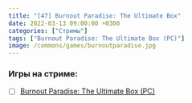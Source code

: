 ```yaml
---
title: "[47] Burnout Paradise: The Ultimate Box"
date: 2022-03-13 09:00:00 +0300
categories: ["Стримы"]
tags: ["Burnout Paradise: The Ultimate Box (PC)"]
image: /commons/games/burnoutparadise.jpg
---
```


### Игры на стриме:
+ [ ] [Burnout Paradise: The Ultimate Box (PC)](/tags/burnout-paradise-the-ultimate-box-pc)
